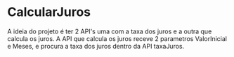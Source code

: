 # CalcularJuros

A ideia do projeto é ter 2 API's uma com a taxa dos juros e a outra que calcula os juros. 
A API que calcula os juros receve 2 parametros ValorInicial e Meses, e procura a taxa dos juros dentro da API taxaJuros.
